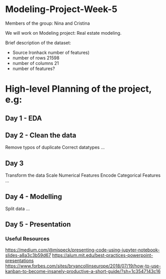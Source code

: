 # Modeling-Project-Week-5

Members of the group: Nina and Cristina

We will work on Modeling project: Real estate modeling.

Brief description of the dataset:
- Source Ironhack  number of features)
- number of rows 21598
- number of columns 21
- number of features?

# High-level Planning of the project, e.g:

## Day 1 - EDA

## Day 2 - Clean the data
Remove typos of duplicate
Correct datatypes
...

## Day 3
Transform the data
Scale Numerical Features
Encode Categorical Features
...

## Day 4 - Modelling
Split data
...

## Day 5 - Presentation




### Useful Resources

https://medium.com/@mjspeck/presenting-code-using-jupyter-notebook-slides-a8a3c3b59d67
https://alum.mit.edu/best-practices-powerpoint-presentations
https://www.forbes.com/sites/bryancollinseurope/2018/07/19/how-to-use-kanban-to-become-insanely-productive-a-short-guide/?sh=1c3547143c16
